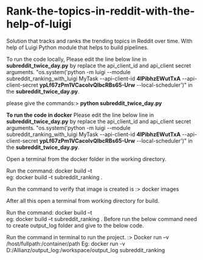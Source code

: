 # Rank-the-topics-in-reddit-with-the-help-of-luigi
Solution that tracks and ranks the trending topics in Reddit over time. With help of Luigi Python module that helps to build pipelines.

To run the code locally, Please edit the line below line in **subreddit_twice_day.py** by replace the api_client_id and api_client secret arguments.
"os.system('python -m luigi --module subreddit_ranking_with_luigi MyTask --api-client-id **4IPibhzEWutTxA** --api-client-secret **ypLf67zPm1VCacoIvQlbcRBs65-Urw** --local-scheduler')" in the **subreddit_twice_day.py**.

please give the commands:> **python subreddit_twice_day.py**

**To run the code in docker**
Please edit the line below line in **subreddit_twice_day.py** by replace the api_client_id and api_client secret arguments.
"os.system('python -m luigi --module subreddit_ranking_with_luigi MyTask --api-client-id **4IPibhzEWutTxA** --api-client-secret **ypLf67zPm1VCacoIvQlbcRBs65-Urw** --local-scheduler')" in the **subreddit_twice_day.py**.

  Open a terminal from the docker folder in the working directory.
  
  Run the command: docker build –t <base image name>  
                  eg: docker build –t  subreddit_ranking . 
  
  Run the command to verify that image is created is
                  :> docker images
    
  After all this open a terminal from working directory for build.
  
   Run the command: docker build –t <base image name>  
                  eg: docker build –t  subreddit_ranking . 
  Before run the below command need to create output_log folder and give to the below code.
  
  Run the command in terminal to run the project.
                :> Docker run –v /host/fullpath:/container/path <base image name> 
                Eg: docker run -v D:/Allianz/output_log:/workspace/output_log subreddit_ranking

    
